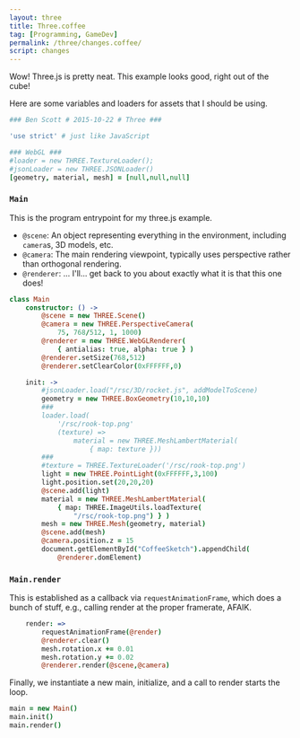 ```yaml
---
layout: three
title: Three.coffee
tag: [Programming, GameDev]
permalink: /three/changes.coffee/
script: changes
---
```


Wow! Three.js is pretty neat. This example looks good, right out of the cube!

Here are some variables and loaders for assets that I should be using.

```coffee
### Ben Scott # 2015-10-22 # Three ###

'use strict' # just like JavaScript

### WebGL ###
#loader = new THREE.TextureLoader();
#jsonLoader = new THREE.JSONLoader()
[geometry, material, mesh] = [null,null,null]
```

### `Main` ###

This is the program entrypoint for my three.js example.

- `@scene`: An object representing everything in the
    environment, including `camera`s, 3D models, etc.
- `@camera`: The main rendering viewpoint, typically uses
	perspective rather than orthogonal rendering.
- `@renderer`: ... I'll... get back to you about exactly
    what it is that this one does!

```coffee
class Main
    constructor: () ->
        @scene = new THREE.Scene()
        @camera = new THREE.PerspectiveCamera(
            75, 768/512, 1, 1000)
        @renderer = new THREE.WebGLRenderer(
            { antialias: true, alpha: true } )
        @renderer.setSize(768,512)
        @renderer.setClearColor(0xFFFFFF,0)

    init: ->
        #jsonLoader.load("/rsc/3D/rocket.js", addModelToScene)
        geometry = new THREE.BoxGeometry(10,10,10)
        ###
        loader.load(
            '/rsc/rook-top.png'
            (texture) =>
                material = new THREE.MeshLambertMaterial(
                	{ map: texture }))
        ###
        #texture = THREE.TextureLoader('/rsc/rook-top.png')
        light = new THREE.PointLight(0xFFFFFF,3,100)
        light.position.set(20,20,20)
        @scene.add(light)
        material = new THREE.MeshLambertMaterial(
            { map: THREE.ImageUtils.loadTexture(
            	"/rsc/rook-top.png") } )
        mesh = new THREE.Mesh(geometry, material)
        @scene.add(mesh)
        @camera.position.z = 15
        document.getElementById("CoffeeSketch").appendChild(
            @renderer.domElement)
```


### `Main.render` ###

This is established as a callback via `requestAnimationFrame`, which does a bunch of stuff, e.g., calling render at the proper framerate, AFAIK.

```coffee
    render: =>
        requestAnimationFrame(@render)
        @renderer.clear()
        mesh.rotation.x += 0.01
        mesh.rotation.y += 0.02
        @renderer.render(@scene,@camera)
```

Finally, we instantiate a new main, initialize, and a call to render starts the loop.

```coffee
main = new Main()
main.init()
main.render()
```

